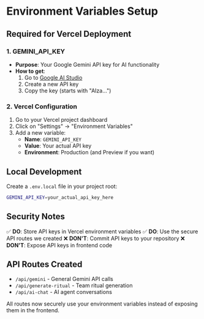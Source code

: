 # Environment Variables Setup

## Required for Vercel Deployment

### 1. GEMINI_API_KEY
- **Purpose**: Your Google Gemini API key for AI functionality
- **How to get**: 
  1. Go to [Google AI Studio](https://makersuite.google.com/app/apikey)
  2. Create a new API key
  3. Copy the key (starts with "AIza...")

### 2. Vercel Configuration
1. Go to your Vercel project dashboard
2. Click on "Settings" → "Environment Variables"
3. Add a new variable:
   - **Name**: `GEMINI_API_KEY`
   - **Value**: Your actual API key
   - **Environment**: Production (and Preview if you want)

## Local Development

Create a `.env.local` file in your project root:
```bash
GEMINI_API_KEY=your_actual_api_key_here
```

## Security Notes

✅ **DO**: Store API keys in Vercel environment variables
✅ **DO**: Use the secure API routes we created
❌ **DON'T**: Commit API keys to your repository
❌ **DON'T**: Expose API keys in frontend code

## API Routes Created

- `/api/gemini` - General Gemini API calls
- `/api/generate-ritual` - Team ritual generation
- `/api/ai-chat` - AI agent conversations

All routes now securely use your environment variables instead of exposing them in the frontend. 